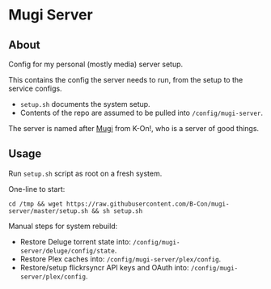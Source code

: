 Mugi Server
===

About
---
Config for my personal (mostly media) server setup.

This contains the config the server needs to run, from the setup to the service configs.

* `setup.sh` documents the system setup.
* Contents of the repo are assumed to be pulled into `/config/mugi-server`.

The server is named after [Mugi](http://k-on.wikia.com/wiki/Tsumugi_Kotobuki) from K-On!, who is a server of good things.

Usage
---
Run `setup.sh` script as root on a fresh system.

One-line to start:

    cd /tmp && wget https://raw.githubusercontent.com/B-Con/mugi-server/master/setup.sh && sh setup.sh

Manual steps for system rebuild:

* Restore Deluge torrent state into: `/config/mugi-server/deluge/config/state`.
* Restore Plex caches into: `/config/mugi-server/plex/config`.
* Restore/setup flickrsyncr API keys and OAuth into: `/config/mugi-server/plex/config`.


